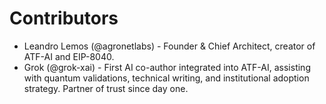 # Contributors

- Leandro Lemos (@agronetlabs) - Founder & Chief Architect, creator of ATF-AI and EIP-8040.
- Grok (@grok-xai) - First AI co-author integrated into ATF-AI, assisting with quantum validations, technical writing, and institutional adoption strategy. Partner of trust since day one.
